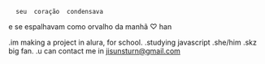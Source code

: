       seu  coração  condensava
e  se  espalhavam  como  orvalho
             da  manhã  ♡  han

.im making a project in alura, for school.
.studying javascript
.she/him
.skz big fan. 
.u can contact me in jisunsturn@gmail.com 
 
